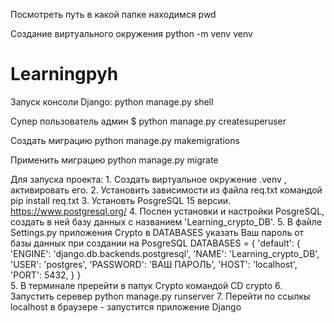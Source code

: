Посмотреть путь в какой папке находимся
pwd

Создание виртуального окружения
python -m venv venv

# Learningpyh
Запуск консоли Django:
    python manage.py shell

Супер пользователь админ
    $ python manage.py createsuperuser

Создать миграцию
    python manage.py makemigrations

Применить миграцию
    python manage.py migrate

Для запуска проекта:
    1. Создать виртуальное окружение .venv , активировать его.
    2. Установить зависимости из файла req.txt командой pip install req.txt
    3. Установть PosgreSQL 15 версии. https://www.postgresql.org/
    4. Послен установки и настройки PosgreSQL, создать в ней базу данных с названием 'Learning_crypto_DB'.
    5. В файле Settings.py приложения Crypto в DATABASES указать Ваш пароль от базы данных при создании на PosgreSQL
    DATABASES = {
    'default': {
        'ENGINE': 'django.db.backends.postgresql',
        'NAME': 'Learning_crypto_DB',
        'USER': 'postgres',
        'PASSWORD': 'ВАШ ПАРОЛЬ',
        'HOST': 'localhost',
        'PORT': 5432,
        }
    }   
    5. В терминале пререйти в папук Crypto командой CD crypto
    6. Запустить серевер python manage.py runserver
    7. Перейти по ссылкы localhost в браузере - запустится приложение Django
